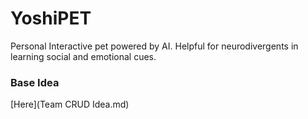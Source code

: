 # YoshiPET
Personal Interactive pet powered by AI. Helpful for neurodivergents in learning social and emotional cues.

### Base Idea
[Here](Team CRUD Idea.md)
